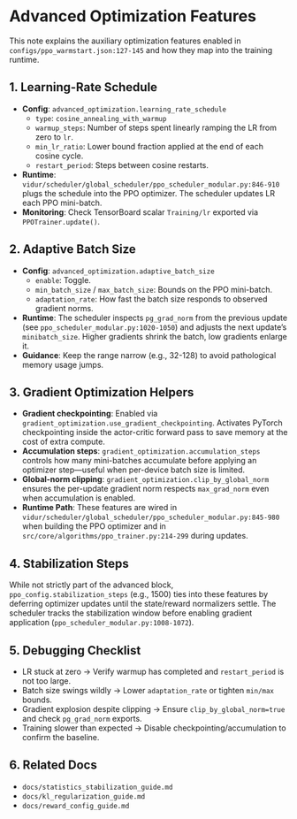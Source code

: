 # Advanced Optimization Features

This note explains the auxiliary optimization features enabled in `configs/ppo_warmstart.json:127-145` and how they map into the training runtime.

## 1. Learning-Rate Schedule
- **Config**: `advanced_optimization.learning_rate_schedule`
  - `type`: `cosine_annealing_with_warmup`
  - `warmup_steps`: Number of steps spent linearly ramping the LR from zero to `lr`.
  - `min_lr_ratio`: Lower bound fraction applied at the end of each cosine cycle.
  - `restart_period`: Steps between cosine restarts.
- **Runtime**: `vidur/scheduler/global_scheduler/ppo_scheduler_modular.py:846-910` plugs the schedule into the PPO optimizer. The scheduler updates LR each PPO mini-batch.
- **Monitoring**: Check TensorBoard scalar `Training/lr` exported via `PPOTrainer.update()`.

## 2. Adaptive Batch Size
- **Config**: `advanced_optimization.adaptive_batch_size`
  - `enable`: Toggle.
  - `min_batch_size` / `max_batch_size`: Bounds on the PPO mini-batch.
  - `adaptation_rate`: How fast the batch size responds to observed gradient norms.
- **Runtime**: The scheduler inspects `pg_grad_norm` from the previous update (see `ppo_scheduler_modular.py:1020-1050`) and adjusts the next update’s `minibatch_size`. Higher gradients shrink the batch, low gradients enlarge it.
- **Guidance**: Keep the range narrow (e.g., 32-128) to avoid pathological memory usage jumps.

## 3. Gradient Optimization Helpers
- **Gradient checkpointing**: Enabled via `gradient_optimization.use_gradient_checkpointing`. Activates PyTorch checkpointing inside the actor-critic forward pass to save memory at the cost of extra compute.
- **Accumulation steps**: `gradient_optimization.accumulation_steps` controls how many mini-batches accumulate before applying an optimizer step—useful when per-device batch size is limited.
- **Global-norm clipping**: `gradient_optimization.clip_by_global_norm` ensures the per-update gradient norm respects `max_grad_norm` even when accumulation is enabled.
- **Runtime Path**: These features are wired in `vidur/scheduler/global_scheduler/ppo_scheduler_modular.py:845-980` when building the PPO optimizer and in `src/core/algorithms/ppo_trainer.py:214-299` during updates.

## 4. Stabilization Steps
While not strictly part of the advanced block, `ppo_config.stabilization_steps` (e.g., 1500) ties into these features by deferring optimizer updates until the state/reward normalizers settle. The scheduler tracks the stabilization window before enabling gradient application (`ppo_scheduler_modular.py:1008-1072`).

## 5. Debugging Checklist
- LR stuck at zero → Verify warmup has completed and `restart_period` is not too large.
- Batch size swings wildly → Lower `adaptation_rate` or tighten `min/max` bounds.
- Gradient explosion despite clipping → Ensure `clip_by_global_norm=true` and check `pg_grad_norm` exports.
- Training slower than expected → Disable checkpointing/accumulation to confirm the baseline.

## 6. Related Docs
- `docs/statistics_stabilization_guide.md`
- `docs/kl_regularization_guide.md`
- `docs/reward_config_guide.md`
